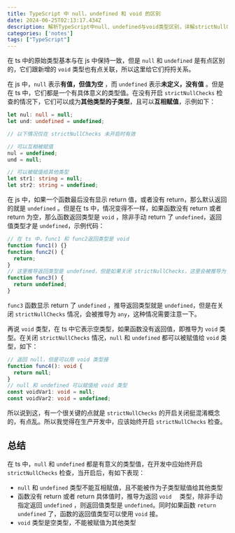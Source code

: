 ```yaml
---
title: TypeScript 中 null，undefined 和 void 的区别
date: 2024-06-25T02:13:17.434Z
description: 解析TypeScript中null、undefined与void类型区别，详解strictNullChecks配置对类型安全的影响，强调生产环境开启严格检查的必要性及最佳实践。
categories: ['notes']
tags: ["TypeScript"]
---
```


在 ts 中的原始类型基本与在 js 中保持一致，但是 `null` 和 `undefined` 是有点区别的，它们跟新增的 `void` 类型也有点关联，所以这里给它们捋捋关系。

<!-- more -->

在 js 中，`null` 表示**有值，但值为空** ，而 `undefined` 表示**未定义，没有值** 。但是在 ts 中，它们都是一个有具体意义的类型值。在没有开启 `strictNullChecks` 检查的情况下，它们可以成为**其他类型的子类型**，且可以**互相赋值**，示例如下：

```ts
let nul: null = null;
let und: undefined = undefined;

// 以下情况仅在 strictNullChecks 未开启时有效

// 可以互相被赋值
nul = undefined;
und = null;

// 可以被赋值给其他类型
let str1: string = null;
let str2: string = undefined;
```

在 js 中，如果一个函数最后没有显示 return 值，或者没有 return，那么默认返回的就是 `undefined` 。但是在 ts 中，情况变得不一样，如果函数没有 return 或者 return 为空，那么函数返回类型是 `void` ，除非手动 return 了 `undefined`，返回值类型才是 `undefined`，示例代码：

```ts
// 在 ts 中，func1 和 func2返回类型是 void
function func1() {}
function func2() {
  return;
}
// 这里推导返回类型是 undefined，但是如果关闭 strictNullChecks，这里会被推导为 any
function func3() {
  return undefined;
}
```

`func3` 函数显示 return 了 `undefined` ，推导返回类型就是 `undefined`，但是在关闭 `strictNullChecks` 情况，会被推导为 `any`，这种情况需要注意一下。

再说 `void` 类型，在 ts 中它表示空类型，如果函数没有返回值，即推导为 `void` 类型。在关闭 `strictNullChecks` 情况，`null` 和 `undefined` 都可以被赋值给 `void` 类型，如下：

```ts
// 返回 null，但是可以用 void 类型接
function func4(): void {
  return null;
}
// null 和 undefined 可以赋值给 void 类型
const voidVar1: void = null;
const voidVar2: void = undefined;
```

所以说到这，有一个很关键的点就是 `strictNullChecks` 的开启关闭挺混淆概念的，有点乱。所以我觉得在生产开发中，应该始终开启 `strictNullChecks` 检查。

## 总结

在 ts 中，`null` 和 `undefined` 都是有意义的类型值，在开发中应始终开启 `strictNullChecks` 检查，当开启后，有如下表现：

- `null` 和 `undefined` 类型不能互相赋值，且不能被作为子类型赋值给其他类型
- 函数没有 return 或者 return 具体值时，推导为返回 `void  ` 类型，除非手动指定返回 `undefined` ，则返回值类型是 `undefined`。同时如果函数 `return undefined` 了，函数的返回值类型可以使用 `void` 接。
- `void` 类型是空类型，不能被赋值为其他类型
